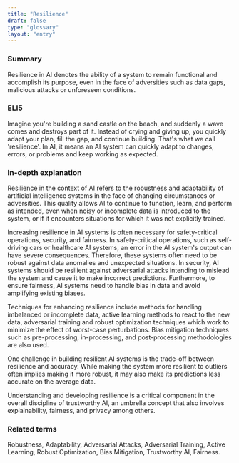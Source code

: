 ```yaml
---
title: "Resilience"
draft: false
type: "glossary"
layout: "entry"
---
```


### Summary

Resilience in AI denotes the ability of a system to remain functional and accomplish its purpose, even in the face of adversities such as data gaps, malicious attacks or unforeseen conditions. 

### ELI5

Imagine you're building a sand castle on the beach, and suddenly a wave comes and destroys part of it. Instead of crying and giving up, you quickly adapt your plan, fill the gap, and continue building. That's what we call 'resilience'. In AI, it means an AI system can quickly adapt to changes, errors, or problems and keep working as expected.

### In-depth explanation

Resilience in the context of AI refers to the robustness and adaptability of artificial intelligence systems in the face of changing circumstances or adversities. This quality allows AI to continue to function, learn, and perform as intended, even when noisy or incomplete data is introduced to the system, or if it encounters situations for which it was not explicitly trained.

Increasing resilience in AI systems is often necessary for safety-critical operations, security, and fairness. In safety-critical operations, such as self-driving cars or healthcare AI systems, an error in the AI system's output can have severe consequences. Therefore, these systems often need to be robust against data anomalies and unexpected situations. In security, AI systems should be resilient against adversarial attacks intending to mislead the system and cause it to make incorrect predictions. Furthermore, to ensure fairness, AI systems need to handle bias in data and avoid amplifying existing biases. 

Techniques for enhancing resilience include methods for handling imbalanced or incomplete data, active learning methods to react to the new data, adversarial training and robust optimization techniques which work to minimize the effect of worst-case perturbations. Bias mitigation techniques such as pre-processing, in-processing, and post-processing methodologies are also used.

One challenge in building resilient AI systems is the trade-off between resilience and accuracy. While making the system more resilient to outliers often implies making it more robust, it may also make its predictions less accurate on the average data.

Understanding and developing resilience is a critical component in the overall discipline of trustworthy AI, an umbrella concept that also involves explainability, fairness, and privacy among others.

### Related terms

Robustness, Adaptability, Adversarial Attacks, Adversarial Training, Active Learning, Robust Optimization, Bias Mitigation, Trustworthy AI, Fairness.

